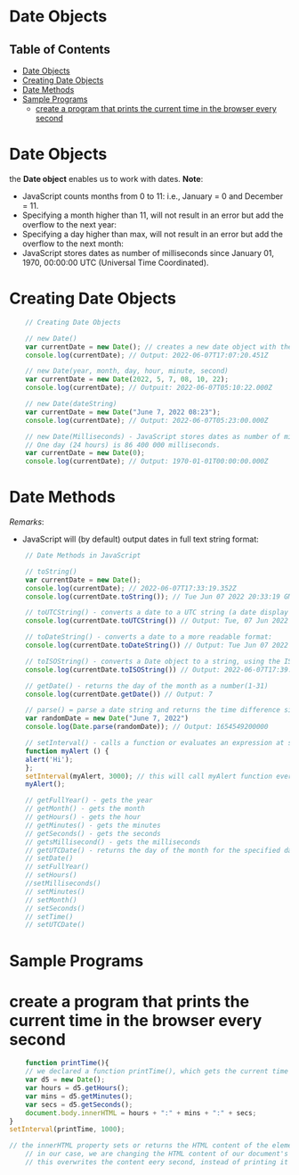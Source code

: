 # Date Objects
## Table of Contents
- [Date Objects](#Date-Objects)
- [Creating Date Objects]()
- [Date Methods](#Date-Methods)
- [Sample Programs](#Sample-Programs)
    - [create a program that prints the current time in the browser every second](#create-a-program-that-prints-the-current-time-in-the-browser-every-second)

# Date Objects
the __Date object__ enables us to work with dates. __Note__: 
* JavaScript counts months from 0 to 11: i.e., January = 0 and December = 11.
* Specifying a month higher than 11, will not result in an error but add the overflow to the next year:
* Specifying a day higher than max, will not result in an error but add the overflow to the next month:
* JavaScript stores dates as number of milliseconds since January 01, 1970, 00:00:00 UTC (Universal Time Coordinated).

# Creating Date Objects
```js
    // Creating Date Objects

    // new Date()
    var currentDate = new Date(); // creates a new date object with the current date and time:
    console.log(currentDate); // Output: 2022-06-07T17:07:20.451Z

    // new Date(year, month, day, hour, minute, second)
    var currentDate = new Date(2022, 5, 7, 08, 10, 22);
    console.log(currentDate); // Outpuit: 2022-06-07T05:10:22.000Z

    // new Date(dateString)
    var currentDate = new Date("June 7, 2022 08:23");
    console.log(currentDate); // Output: 2022-06-07T05:23:00.000Z

    // new Date(Milliseconds) - JavaScript stores dates as number of milliseconds since January 01, 1970, 00:00:00 UTC (Universal Time Coordinated).
    // One day (24 hours) is 86 400 000 milliseconds.
    var currentDate = new Date(0);
    console.log(currentDate); // Output: 1970-01-01T00:00:00.000Z
```

# Date Methods
_Remarks_:
* JavaScript will (by default) output dates in full text string format:
```js
    // Date Methods in JavaScript

    // toString()
    var currentDate = new Date();
    console.log(currentDate); // 2022-06-07T17:33:19.352Z
    console.log(currentDate.toString()); // Tue Jun 07 2022 20:33:19 GMT+0300 (East Africa Time)

    // toUTCString() - converts a date to a UTC string (a date display standard).
    console.log(currentDate.toUTCString()) // Output: Tue, 07 Jun 2022 17:35:13 GMT

    // toDateString() - converts a date to a more readable format:
    console.log(currentDate.toDateString()) // Output: Tue Jun 07 2022

    // toISOString() - converts a Date object to a string, using the ISO standard format:
    console.log(currentDate.toISOString()) // Output: 2022-06-07T17:39:42.362Z

    // getDate() - returns the day of the month as a number(1-31)
    console.log(currentDate.getDate()) // Output: 7

    // parse() = parse a date string and returns the time difference since January 1, 1970
    var randomDate = new Date("June 7, 2022")
    console.log(Date.parse(randomDate)); // Output: 1654549200000

    // setInterval() - calls a function or evaluates an expression at specified intervals (in milliseconds).
    function myAlert () {
    alert('Hi');
    };
    setInterval(myAlert, 3000); // this will call myAlert function every 3 seconds (1000 ms = 1 second)
    myAlert(); 

    // getFullYear() - gets the year
    // getMonth() - gets the month
    // getHours() - gets the hour
    // getMinutes() - gets the minutes
    // getSeconds() - gets the seconds
    // getsMillisecond() - gets the milliseconds
    // getUTCDate() - returns the day of the month for the specified date according to the universal time
    // setDate()
    // setFullYear()
    // setHours()
    //setMilliseconds()
    // setMinutes()
    // setMonth()
    // setSeconds()
    // setTime()
    // setUTCDate()
```
# Sample Programs
# create a program that prints the current time in the browser every second
```js
    function printTime(){
    // we declared a function printTime(), which gets the current time from the date object, and prints it to the screen once every second, using the setInterval method
    var d5 = new Date();
    var hours = d5.getHours();
    var mins = d5.getMinutes();
    var secs = d5.getSeconds();
    document.body.innerHTML = hours + ":" + mins + ":" + secs; 
}
setInterval(printTime, 1000);

// the innerHTML property sets or returns the HTML content of the element.
    // in our case, we are changing the HTML content of our document's body.
    // this overwrites the content eery second, instead of printing it repeatedly to the screen
```